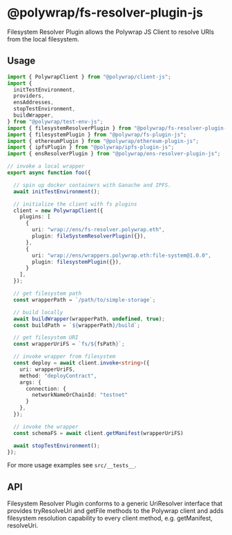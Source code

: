 # @polywrap/fs-resolver-plugin-js

Filesystem Resolver Plugin allows the Polywrap JS Client to resolve URIs from the local filesystem.

## Usage

``` typescript
import { PolywrapClient } from "@polywrap/client-js";
import {
  initTestEnvironment,
  providers,
  ensAddresses,
  stopTestEnvironment,
  buildWrapper,
} from "@polywrap/test-env-js";
import { filesystemResolverPlugin } from "@polywrap/fs-resolver-plugin-js";
import { filesystemPlugin } from "@polywrap/fs-plugin-js";
import { ethereumPlugin } from "@polywrap/ethereum-plugin-js";
import { ipfsPlugin } from "@polywrap/ipfs-plugin-js";
import { ensResolverPlugin } from "@polywrap/ens-resolver-plugin-js";

// invoke a local wrapper
export async function foo({

  // spin up docker containers with Ganache and IPFS.
  await initTestEnvironment();

  // initialize the client with fs plugins
  client = new PolywrapClient({
    plugins: [
      {
        uri: "wrap://ens/fs-resolver.polywrap.eth",
        plugin: fileSystemResolverPlugin({}),
      },
      {
        uri: "wrap://ens/wrappers.polywrap.eth:file-system@1.0.0",
        plugin: filesystemPlugin({}),
      }
    ],
  });

  // get filesystem path
  const wrapperPath = `/path/to/simple-storage`;

  // build locally
  await buildWrapper(wrapperPath, undefined, true);
  const buildPath = `${wrapperPath}/build`;

  // get filesystem URI
  const wrapperUriFS = `fs/${fsPath}`;

  // invoke wrapper from filesystem
  const deploy = await client.invoke<string>({
    uri: wrapperUriFS,
    method: "deployContract",
    args: {
      connection: {
        networkNameOrChainId: "testnet"
      }
    },
  });

  // invoke the wrapper
  const schemaFS = await client.getManifest(wrapperUriFS)

  await stopTestEnvironment();
});
```

For more usage examples see `src/__tests__`.

## API

Filesystem Resolver Plugin conforms to a generic UriResolver interface that provides tryResolveUri and getFile methods to the Polywrap client and adds filesystem resolution capability to every client method, e.g. getManifest, resolveUri.
